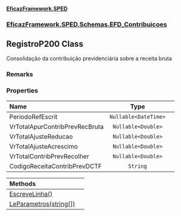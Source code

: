 #### [EficazFramework.SPED](EficazFrameworkSPED.md 'EficazFramework SPED')
### [EficazFramework.SPED.Schemas.EFD_Contribuicoes](EficazFramework.SPED.Schemas.EFD_Contribuicoes.md 'EficazFramework.SPED.Schemas.EFD_Contribuicoes')

## RegistroP200 Class

Consolidação da contribuição previdenciária sobre a receita bruta

### Remarks
### Properties

| Name | Type | |
| :--- | :---: | :--- |
| PeriodoRefEscrit | `Nullable<DateTime>` |  |
| VrTotalApurContribPrevRecBruta | `Nullable<Double>` |  |
| VrTotalAjusteReducao | `Nullable<Double>` |  |
| VrTotalAjusteAcrescimo | `Nullable<Double>` |  |
| VrTotalContribPrevRecolher | `Nullable<Double>` |  |
| CodigoReceitaContribPrevDCTF | `String` |  |

| Methods | |
| :--- | :--- |
| [EscreveLinha()](EficazFramework.SPED.Schemas.EFD_Contribuicoes/RegistroP200/EscreveLinha().md 'EficazFramework.SPED.Schemas.EFD_Contribuicoes.RegistroP200.EscreveLinha()') | |
| [LeParametros(string[])](EficazFramework.SPED.Schemas.EFD_Contribuicoes/RegistroP200/LeParametros(string[]).md 'EficazFramework.SPED.Schemas.EFD_Contribuicoes.RegistroP200.LeParametros(string[])') | |
